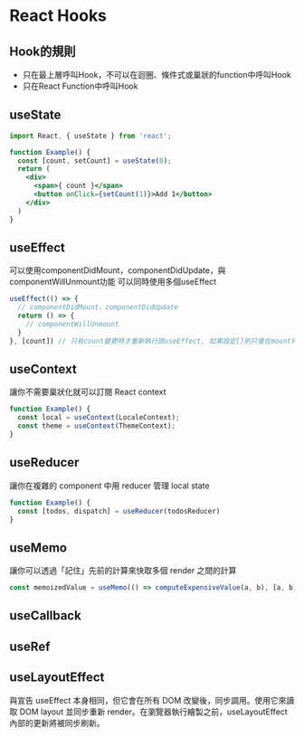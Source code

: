 # React Hooks

## Hook的規則

- 只在最上層呼叫Hook，不可以在迴圈、條件式或巢狀的function中呼叫Hook
- 只在React Function中呼叫Hook

## useState
```jsx
import React, { useState } from 'react';

function Example() {
  const [count, setCount] = useState(0);
  return (
    <div>
      <span>{ count }</span>
      <button onClick={setCount(1)}>Add 1</button>
    </div>
  )
}

```

## useEffect

可以使用componentDidMount，componentDidUpdate，與 componentWillUnmount功能
可以同時使用多個useEffect

```jsx
useEffect(() => {
  // componentDidMount，componentDidUpdate
  return () => {
    // componentWillUnmount
  }
}, [count]) // 只有count變更時才重新執行該useEffect, 如果設定[]則只會在mount時執行一次
```

## useContext

讓你不需要巢狀化就可以訂閱 React context

```jsx
function Example() {
  const local = useContext(LocaleContext);
  const theme = useContext(ThemeContext);
}
```

## useReducer

讓你在複雜的 component 中用 reducer 管理 local state

```jsx
function Example() {
  const [todos, dispatch] = useReducer(todosReducer)
}
```

## useMemo

讓你可以透過「記住」先前的計算來快取多個 render 之間的計算

```jsx
const memoizedValue = useMemo(() => computeExpensiveValue(a, b), [a, b]);
```

## useCallback

## useRef

## useLayoutEffect

與宣告 useEffect 本身相同，但它會在所有 DOM 改變後，同步調用。使用它來讀取 DOM layout 並同步重新 render。在瀏覽器執行繪製之前，useLayoutEffect 內部的更新將被同步刷新。